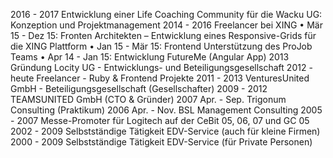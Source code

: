 2016 - 2017   Entwicklung einer Life Coaching Community für die Wacku UG:
    Konzeption und Projektmanagement
  2014 - 2016   Freelancer bei XING
  • Mär 15 - Dez 15: Fronten Architekten – Entwicklung eines Responsive-Grids für die XING Plattform
  • Jan 15 - Mär 15: Frontend Unterstützung des ProJob Teams
  • Apr 14 - Jan 15: Entwicklung FutureMe (Angular App)
  2013      Gründung Locity UG - Entwicklungs- und Beteiligungsgesellschaft
  2012 - heute    Freelancer - Ruby  & Frontend Projekte
  2011 - 2013     VenturesUnited GmbH - Beteiligungsgesellschaft (Gesellschafter) 
  2009 - 2012     TEAMSUNITED GmbH (CTO & Gründer) 
  2007 Apr. - Sep.    Trigonum Consulting (Praktikum) 
  2006 Apr. - Nov.    BSL Management Consulting 
  2005 - 2007     Messe-Promoter für Logitech auf der CeBit 05, 06, 07 und GC 05 
      2002 - 2009     Selbstständige Tätigkeit EDV-Service (auch für kleine Firmen) 
  2000 - 2009     Selbstständige Tätigkeit EDV-Service (für Private Personen) 